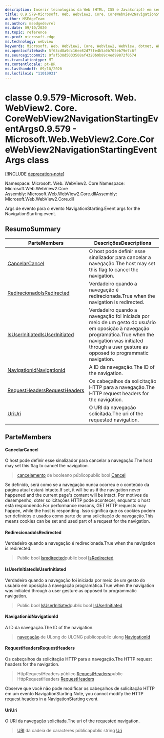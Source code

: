 ```yaml
---
description: Inserir tecnologias da Web (HTML, CSS e JavaScript) em seus aplicativos nativos com o controle WebView2 do Microsoft Edge
title: 0.9.579-Microsoft. Web. WebView2. Core. CoreWebView2NavigationStartingEventArgs
author: MSEdgeTeam
ms.author: msedgedevrel
ms.date: 09/10/2020
ms.topic: reference
ms.prod: microsoft-edge
ms.technology: webview
keywords: Microsoft. Web. WebView2, Core, WebView2, WebView, dotnet, WPF, WinForms, app, Edge, CoreWebView2, CoreWebView2Controller, controle do navegador, Edge HTML, Microsoft. Web. WebView2. Core. CoreWebView2NavigationStartingEventArgs
ms.openlocfilehash: 5f63cd8a9dc16ee82d77fe4b5a0b705eb79e7c6f
ms.sourcegitcommit: 0faf538d5033508af4320b9b89c4ed99872f0574
ms.translationtype: MT
ms.contentlocale: pt-BR
ms.lasthandoff: 09/10/2020
ms.locfileid: "11010931"
---
```

# <span data-ttu-id="0b8e8-104">classe 0.9.579-Microsoft. Web. WebView2. Core. CoreWebView2NavigationStartingEventArgs</span><span class="sxs-lookup"><span data-stu-id="0b8e8-104">0.9.579 - Microsoft.Web.WebView2.Core.CoreWebView2NavigationStartingEventArgs class</span></span> 

[!INCLUDE [deprecation-note](../../includes/deprecation-note.md)]

<span data-ttu-id="0b8e8-105">Namespace: Microsoft. Web. WebView2. Core </span><span class="sxs-lookup"><span data-stu-id="0b8e8-105">Namespace: Microsoft.Web.WebView2.Core</span></span>\
<span data-ttu-id="0b8e8-106">Assembly: Microsoft.Web.WebView2.Core.dll</span><span class="sxs-lookup"><span data-stu-id="0b8e8-106">Assembly: Microsoft.Web.WebView2.Core.dll</span></span>

<span data-ttu-id="0b8e8-107">Args de evento para o evento NavigationStarting.</span><span class="sxs-lookup"><span data-stu-id="0b8e8-107">Event args for the NavigationStarting event.</span></span>

## <span data-ttu-id="0b8e8-108">Resumo</span><span class="sxs-lookup"><span data-stu-id="0b8e8-108">Summary</span></span>

 <span data-ttu-id="0b8e8-109">Parte</span><span class="sxs-lookup"><span data-stu-id="0b8e8-109">Members</span></span>                        | <span data-ttu-id="0b8e8-110">Descrições</span><span class="sxs-lookup"><span data-stu-id="0b8e8-110">Descriptions</span></span>
--------------------------------|---------------------------------------------
[<span data-ttu-id="0b8e8-111">Cancelar</span><span class="sxs-lookup"><span data-stu-id="0b8e8-111">Cancel</span></span>](#cancel) | <span data-ttu-id="0b8e8-112">O host pode definir esse sinalizador para cancelar a navegação.</span><span class="sxs-lookup"><span data-stu-id="0b8e8-112">The host may set this flag to cancel the navigation.</span></span>
[<span data-ttu-id="0b8e8-113">Redirecionado</span><span class="sxs-lookup"><span data-stu-id="0b8e8-113">IsRedirected</span></span>](#isredirected) | <span data-ttu-id="0b8e8-114">Verdadeiro quando a navegação é redirecionada.</span><span class="sxs-lookup"><span data-stu-id="0b8e8-114">True when the navigation is redirected.</span></span>
[<span data-ttu-id="0b8e8-115">IsUserInitiated</span><span class="sxs-lookup"><span data-stu-id="0b8e8-115">IsUserInitiated</span></span>](#isuserinitiated) | <span data-ttu-id="0b8e8-116">Verdadeiro quando a navegação foi iniciada por meio de um gesto do usuário em oposição à navegação programática.</span><span class="sxs-lookup"><span data-stu-id="0b8e8-116">True when the navigation was initiated through a user gesture as opposed to programmatic navigation.</span></span>
[<span data-ttu-id="0b8e8-117">Navigationid</span><span class="sxs-lookup"><span data-stu-id="0b8e8-117">NavigationId</span></span>](#navigationid) | <span data-ttu-id="0b8e8-118">A ID da navegação.</span><span class="sxs-lookup"><span data-stu-id="0b8e8-118">The ID of the navigation.</span></span>
[<span data-ttu-id="0b8e8-119">RequestHeaders</span><span class="sxs-lookup"><span data-stu-id="0b8e8-119">RequestHeaders</span></span>](#requestheaders) | <span data-ttu-id="0b8e8-120">Os cabeçalhos da solicitação HTTP para a navegação.</span><span class="sxs-lookup"><span data-stu-id="0b8e8-120">The HTTP request headers for the navigation.</span></span>
[<span data-ttu-id="0b8e8-121">Uri</span><span class="sxs-lookup"><span data-stu-id="0b8e8-121">Uri</span></span>](#uri) | <span data-ttu-id="0b8e8-122">O URI da navegação solicitada.</span><span class="sxs-lookup"><span data-stu-id="0b8e8-122">The uri of the requested navigation.</span></span>

## <span data-ttu-id="0b8e8-123">Parte</span><span class="sxs-lookup"><span data-stu-id="0b8e8-123">Members</span></span>

#### <span data-ttu-id="0b8e8-124">Cancelar</span><span class="sxs-lookup"><span data-stu-id="0b8e8-124">Cancel</span></span> 

<span data-ttu-id="0b8e8-125">O host pode definir esse sinalizador para cancelar a navegação.</span><span class="sxs-lookup"><span data-stu-id="0b8e8-125">The host may set this flag to cancel the navigation.</span></span>

> <span data-ttu-id="0b8e8-126">[cancelamento](#cancel) de booleano público</span><span class="sxs-lookup"><span data-stu-id="0b8e8-126">public bool [Cancel](#cancel)</span></span>

<span data-ttu-id="0b8e8-127">Se definido, será como se a navegação nunca ocorreu e o conteúdo da página atual estará intacto.</span><span class="sxs-lookup"><span data-stu-id="0b8e8-127">If set, it will be as if the navigation never happened and the current page's content will be intact.</span></span> <span data-ttu-id="0b8e8-128">Por motivos de desempenho, obter solicitações HTTP pode acontecer, enquanto o host está respondendo.</span><span class="sxs-lookup"><span data-stu-id="0b8e8-128">For performance reasons, GET HTTP requests may happen, while the host is responding.</span></span> <span data-ttu-id="0b8e8-129">Isso significa que os cookies podem ser definidos e usados como parte de uma solicitação de navegação.</span><span class="sxs-lookup"><span data-stu-id="0b8e8-129">This means cookies can be set and used part of a request for the navigation.</span></span>

#### <span data-ttu-id="0b8e8-130">Redirecionado</span><span class="sxs-lookup"><span data-stu-id="0b8e8-130">IsRedirected</span></span> 

<span data-ttu-id="0b8e8-131">Verdadeiro quando a navegação é redirecionada.</span><span class="sxs-lookup"><span data-stu-id="0b8e8-131">True when the navigation is redirected.</span></span>

> <span data-ttu-id="0b8e8-132">Public bool [Isredirected](#isredirected)</span><span class="sxs-lookup"><span data-stu-id="0b8e8-132">public bool [IsRedirected](#isredirected)</span></span>

#### <span data-ttu-id="0b8e8-133">IsUserInitiated</span><span class="sxs-lookup"><span data-stu-id="0b8e8-133">IsUserInitiated</span></span> 

<span data-ttu-id="0b8e8-134">Verdadeiro quando a navegação foi iniciada por meio de um gesto do usuário em oposição à navegação programática.</span><span class="sxs-lookup"><span data-stu-id="0b8e8-134">True when the navigation was initiated through a user gesture as opposed to programmatic navigation.</span></span>

> <span data-ttu-id="0b8e8-135">Public bool [IsUserInitiated](#isuserinitiated)</span><span class="sxs-lookup"><span data-stu-id="0b8e8-135">public bool [IsUserInitiated](#isuserinitiated)</span></span>

#### <span data-ttu-id="0b8e8-136">Navigationid</span><span class="sxs-lookup"><span data-stu-id="0b8e8-136">NavigationId</span></span> 

<span data-ttu-id="0b8e8-137">A ID da navegação.</span><span class="sxs-lookup"><span data-stu-id="0b8e8-137">The ID of the navigation.</span></span>

> <span data-ttu-id="0b8e8-138">[navegação](#navigationid) de ULong do ULONG público</span><span class="sxs-lookup"><span data-stu-id="0b8e8-138">public ulong [NavigationId](#navigationid)</span></span>

#### <span data-ttu-id="0b8e8-139">RequestHeaders</span><span class="sxs-lookup"><span data-stu-id="0b8e8-139">RequestHeaders</span></span> 

<span data-ttu-id="0b8e8-140">Os cabeçalhos da solicitação HTTP para a navegação.</span><span class="sxs-lookup"><span data-stu-id="0b8e8-140">The HTTP request headers for the navigation.</span></span>

> <span data-ttu-id="0b8e8-141">HttpRequestHeaders público [RequestHeaders](#requestheaders)</span><span class="sxs-lookup"><span data-stu-id="0b8e8-141">public HttpRequestHeaders [RequestHeaders](#requestheaders)</span></span>

<span data-ttu-id="0b8e8-142">Observe que você não pode modificar os cabeçalhos de solicitação HTTP em um evento NavigationStarting.</span><span class="sxs-lookup"><span data-stu-id="0b8e8-142">Note, you cannot modify the HTTP request headers in a NavigationStarting event.</span></span>

#### <span data-ttu-id="0b8e8-143">Uri</span><span class="sxs-lookup"><span data-stu-id="0b8e8-143">Uri</span></span> 

<span data-ttu-id="0b8e8-144">O URI da navegação solicitada.</span><span class="sxs-lookup"><span data-stu-id="0b8e8-144">The uri of the requested navigation.</span></span>

> <span data-ttu-id="0b8e8-145">[URI](#uri) da cadeia de caracteres pública</span><span class="sxs-lookup"><span data-stu-id="0b8e8-145">public string [Uri](#uri)</span></span>

